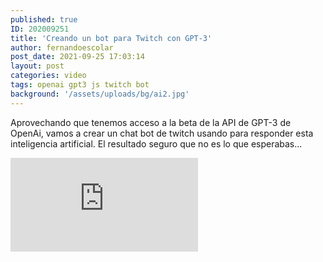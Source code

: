 ```yaml
---
published: true
ID: 202009251
title: 'Creando un bot para Twitch con GPT-3'
author: fernandoescolar
post_date: 2021-09-25 17:03:14
layout: post
categories: video
tags: openai gpt3 js twitch bot
background: '/assets/uploads/bg/ai2.jpg'
---
```

Aprovechando que tenemos acceso a la beta de la API de GPT-3 de OpenAi, vamos a crear un chat bot de twitch usando para responder esta inteligencia artificial. El resultado seguro que no es lo que esperabas..<!--break-->.

<iframe class="youtube" src="https://www.youtube.com/embed/lNqdyklXn9o" frameborder="0" allowfullscreen="true" scrolling="no"></iframe>

